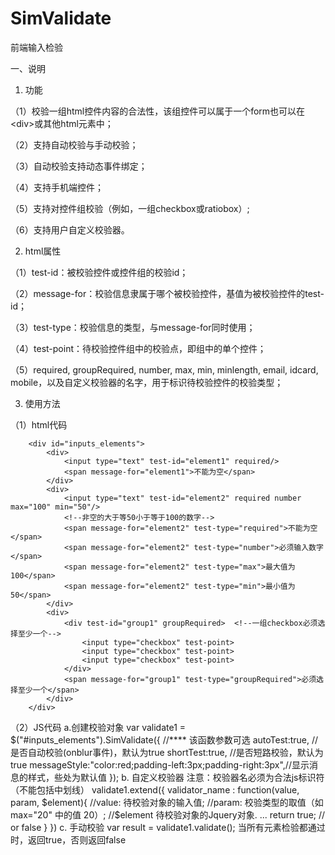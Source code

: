 # SimValidate
前端输入检验
 
一、说明
 1. 功能
 
 （1）校验一组html控件内容的合法性，该组控件可以属于一个form也可以在\<div\>或其他html元素中；

 （2）支持自动校验与手动校验；
 
 （3）自动校验支持动态事件绑定；
 
 （4）支持手机端控件；
 
 （5）支持对控件组校验（例如，一组checkbox或ratiobox）;
 
 （6）支持用户自定义校验器。
 
 2. html属性
 
 （1）test-id：被校验控件或控件组的校验id；

 （2）message-for：校验信息隶属于哪个被校验控件，基值为被校验控件的test-id；
 
 （3）test-type：校验信息的类型，与message-for同时使用；
 
 （4）test-point：待校验控件组中的校验点，即组中的单个控件；
 
 （5）required, groupRequired, number, max, min, minlength, email, idcard, mobile，以及自定义校验器的名字，用于标识待校验控件的校验类型；
 
 3. 使用方法
	
 （1）html代码

		<div id="inputs_elements">
 			<div>
 				<input type="text" test-id="element1" required/>
 				<span message-for="element1">不能为空</span>
 			</div>
 			<div>
 				<input type="text" test-id="element2" required number max="100" min="50"/>  
 				<!--非空的大于等50小于等于100的数字-->
 				<span message-for="element2" test-type="required">不能为空</span>
 				<span message-for="element2" test-type="number">必须输入数字</span>
 				<span message-for="element2" test-type="max">最大值为100</span>
 				<span message-for="element2" test-type="min">最小值为50</span>
 			</div>
 			<div>
 				<div test-id="group1" groupRequired>  <!--一组checkbox必须选择至少一个-->
 					<input type="checkbox" test-point>
 					<input type="checkbox" test-point>
 					<input type="checkbox" test-point>
 				</div>
 				<span message-for="group1" test-type="groupRequired">必须选择至少一个</span>
 			</div>
 		</div>

 （2）JS代码
		 		a.创建校验对象
 			var validate1 = $("#inputs_elements").SimValidate({  //**** 该函数参数可选
   						autoTest:true,	//是否自动校验(onblur事件)，默认为true
   						shortTest:true,	//是否短路校验，默认为true
 							messageStyle:"color:red;padding-left:3px;padding-right:3px",//显示消息的样式，些处为默认值
 						});
 		b. 自定义校验器
 			注意：校验器名必须为合法js标识符（不能包括中划线）
 			validate1.extend({
 				validator_name : function(value, param, $element){ 
 					//value: 待校验对象的输入值;
 					//param: 校验类型的取值（如 max="20" 中的值 20）;
 					//$element 待校验对象的Jquery对象.
 					...
 					return true; // or false
 				}
 			})
 		c. 手动校验
 			var result = validate1.validate(); 当所有元素检验都通过时，返回true，否则返回false
